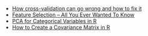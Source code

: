 - [How cross-validation can go wrong and how to fix it](https://towardsdatascience.com/how-cross-validation-can-go-wrong-and-how-to-fix-it-feature-selection-use-case-with-sample-code-abf928be9080)
- [Feature Selection – All You Ever Wanted To Know](https://www.kdnuggets.com/2021/06/feature-selection-overview.html)
- [PCA for Categorical Variables in R](https://finnstats.com/index.php/2022/11/20/pca-for-categorical-variables-in-r/?utm_source=ReviveOldPost&utm_medium=social&utm_campaign=ReviveOldPost)
- [How to Create a Covariance Matrix in R](https://finnstats.com/index.php/2021/07/11/how-to-create-a-covariance-matrix-in-r/?utm_source=ReviveOldPost&utm_medium=social&utm_campaign=ReviveOldPost)
